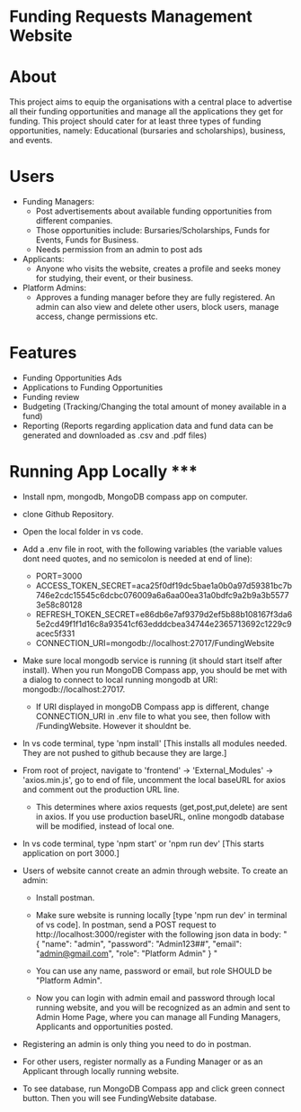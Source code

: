 # Funding Requests Management Website 

# About
This project aims to equip the organisations with a central place to advertise all their funding opportunities and manage all the applications they get for funding. This project should cater for at least three types of funding opportunities, namely: Educational (bursaries and scholarships), business, and events.

# Users
- Funding Managers:
    - Post advertisements about available funding opportunities from different companies.
    - Those opportunities include: Bursaries/Scholarships, Funds for Events, Funds for Business.
    - Needs permission from an admin to post ads
- Applicants:
    - Anyone who visits the website, creates a profile and seeks money for studying, their event, or their business.
- Platform Admins:
    - Approves a funding manager before they are fully registered. An admin can also view and delete other users, block users, manage access, change permissions etc. 

# Features
- Funding Opportunities Ads
- Applications to Funding Opportunities
- Funding review
- Budgeting (Tracking/Changing the total amount of money available in a fund)
- Reporting (Reports regarding application data and fund data can be generated and downloaded as .csv and .pdf files)

# Running App Locally ***
- Install npm, mongodb, MongoDB compass app on computer.
- clone Github Repository.
- Open the local folder in vs code.
- Add a .env file in root, with the following variables (the variable values dont need quotes, and no semicolon is needed at end of line):
    - PORT=3000
    - ACCESS_TOKEN_SECRET=aca25f0df19dc5bae1a0b0a97d59381bc7b746e2cdc15545c6dcbc076009a6a6aa00ea31a0bdfc9a2b9a3b55773e58c80128
    - REFRESH_TOKEN_SECRET=e86db6e7af9379d2ef5b88b108167f3da65e2cd49f1f1d16c8a93541cf63edddcbea34744e2365713692c1229c9acec5f331
    - CONNECTION_URI=mongodb://localhost:27017/FundingWebsite

- Make sure local mongodb service is running (it should start itself after install). When you run MongoDB Compass app, you should be met with a dialog to connect to local running mongodb at URI: mongodb://localhost:27017.
    - If URI displayed in mongoDB Compass app is different, change CONNECTION_URI in .env file to what you see, then follow with /FundingWebsite. However it shouldnt be.

- In vs code terminal, type 'npm install' [This installs all modules needed. They are not pushed to github because they are large.]
- From root of project, navigate to 'frontend' -> 'External_Modules' -> 'axios.min.js', go to end of file, uncomment the local baseURL for axios and comment out the production URL line.
    - This determines where axios requests (get,post,put,delete) are sent in axios. If you use production baseURL, online mongodb database will be modified, instead of local one.
- In vs code terminal, type 'npm start' or 'npm run dev' [This starts application on port 3000.]

- Users of website cannot create an admin through website. To create an admin:
    - Install postman.
    - Make sure website is running locally [type 'npm run dev' in terminal of vs code]. In postman, send a POST request to http://localhost:3000/register with the following json data in body:
"
{
"name": "admin",
"password": "Admin123##",
"email": "admin@gmail.com",
"role": "Platform Admin"
}
"

    - You can use any name, password or email, but role SHOULD be "Platform Admin".
    - Now you can login with admin email and password through local running website, and you will be recognized as an admin and sent to Admin Home Page, where you can manage all Funding Managers, Applicants and opportunities posted.
- Registering an admin is only thing you need to do in postman.

- For other users, register normally as a Funding Manager or as an Applicant through locally running website.
- To see database, run MongoDB Compass app and click green connect button. Then you will see FundingWebsite database.
